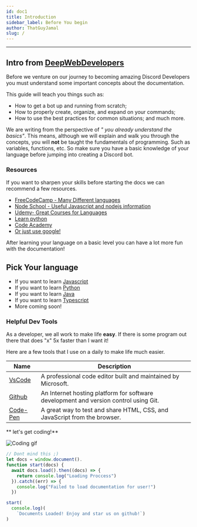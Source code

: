 ```yaml
---
id: doc1
title: Introduction
sidebar_label: Before You begin
author: ThatGuyJamal
slug: /
---
```


---

## Intro from [DeepWebDevelopers](https://github.com/DeepWebDevelopers)

Before we venture on our journey to becoming amazing Discord Developers you must understand some important concepts about the documentation.

This guide will teach you things such as:

- How to get a bot up and running from scratch;
- How to properly create, organize, and expand on your commands;
- How to use the best practices for common situations;
  and much more.

We are writing from the perspective of _" you already understand the basics"_.
This means, although we will explain and walk you through the concepts, you will **not** be taught the fundamentals of programming. Such as variables, functions, etc. So make sure you have a basic knowledge of your language before jumping into creating a Discord bot.

### Resources

If you want to sharpen your skills before starting the docs we can recommend a few resources.

- [FreeCodeCamp - Many Different languages](https://www.freecodecamp.org/)
- [Node School - Useful Javascript and nodejs information](https://nodeschool.io/)
- [Udemy- Great Courses for Languages](https://www.udemy.com/)
- [Learn python](https://www.learnpython.org/)
- [Code Academy](https://www.codecademy.com/)
- [Or just use google!](https://www.google.com)

After learning your language on a basic level you can have a lot more fun with the documentation!

## Pick Your language

<!-- Sends the user to a guide -->

- If you want to learn [Javascript](js/s1/doc-byb-js)
- If you want to learn [Python](py/s1/doc-prerequisites-python)
- If you want to learn [Java](java/doc-prerequisites-java)
- If you want to learn [Typescript](ts/doc-byb-ts)
- More coming soon!

### Helpful Dev Tools

As a developer, we all work to make life **easy**. If there is some program out there that does "x" 5x faster than I want it!

Here are a few tools that I use on a daily to make life much easier.

| Name                                     | Description                                                                          |
| ---------------------------------------- | ------------------------------------------------------------------------------------ |
| [VsCode](https://code.visualstudio.com/) | A professional code editor built and maintained by Microsoft.                        |
| [Github](https://github.com/)            | An Internet hosting platform for software development and version control using Git. |
| [Code-Pen](https://codepen.io/)          | A great way to test and share HTML, CSS, and JavaScript from the browser.            |

** let's get coding!**

![Coding gif](https://media.giphy.com/media/ZVik7pBtu9dNS/giphy.gif)

```js
// Dont mind this ;)
let docs = window.document().
function start(docs) {
  await docs.load().then((docs) => {
    return console.log("Loading Proccess")
  }).catch((err) => {
    console.log("Failed to load documentation for user!")
  })

start(
  console.log)(
    `Documents Loaded! Enjoy and star us on github!`)
)
```

